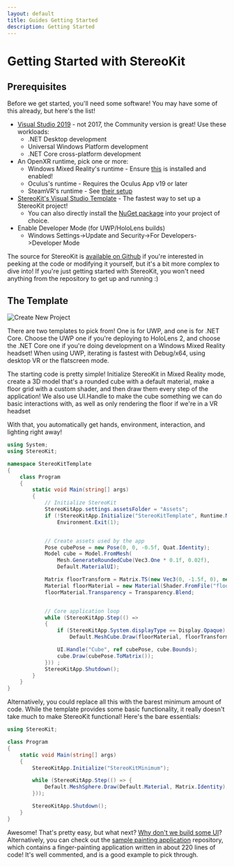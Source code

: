 ```yaml
---
layout: default
title: Guides Getting Started
description: Getting Started
---
```


# Getting Started with StereoKit

## Prerequisites

Before we get started, you'll need some software! You may have some of this already, but here's the list!

- [Visual Studio 2019](https://visualstudio.microsoft.com/vs/) - not 2017, the Community version is great! Use these workloads:
  - .NET Desktop development
  - Universal Windows Platform development
  - .NET Core cross-platform development
- An OpenXR runtime, pick one or more:
  - Windows Mixed Reality's runtime - Ensure [this](https://www.microsoft.com/store/productId/9n5cvvl23qbt) is installed and enabled!
  - Oculus's runtime - Requires the Oculus App v19 or later
  - SteamVR's runtime - See [their setup](https://store.steampowered.com/newshub/app/250820/view/2396425843528787269)
- [StereoKit's Visual Studio Template](https://marketplace.visualstudio.com/items?itemName=NickKlingensmith.StereoKitTemplates) - The fastest way to set up a StereoKit project!
  - You can also directly install the [NuGet package](https://www.nuget.org/packages/StereoKit) into your project of choice.
- Enable Developer Mode (for UWP/HoloLens builds)
  - Windows Settings->Update and Security->For Developers->Developer Mode

The source for StereoKit is [available on Github](https://github.com/maluoi/StereoKit) if you're interested in peeking
at the code or modifying it yourself, but it's a bit more complex to dive into! If you're just getting started
with StereoKit, you won't need anything from the repository to get up and running :)

## The Template

![Create New Project]({{site.url}}/img/screenshots/VSNewProject.png)

There are two templates to pick from! One is for UWP, and one is for .NET Core. Choose the UWP one if you're deploying
to HoloLens 2, and choose the .NET Core one if you're doing development on a Windows Mixed Reality headset! When using
UWP, iterating is fastest with Debug/x64, using desktop VR or the flatscreen mode.

The starting code is pretty simple! Initialize StereoKit in Mixed Reality mode, create a 3D model that's a rounded
cube with a default material, make a floor grid with a custom shader, and then draw them every step of the application!
We also use UI.Handle to make the cube something we can do basic interactions with, as well as only rendering the floor
if we're in a VR headset

With that, you automatically get hands, environment, interaction, and lighting right away!

```csharp
using System;
using StereoKit;

namespace StereoKitTemplate
{
	class Program
	{
		static void Main(string[] args)
		{
			// Initialize StereoKit
			StereoKitApp.settings.assetsFolder = "Assets";
			if (!StereoKitApp.Initialize("StereoKitTemplate", Runtime.MixedReality))
				Environment.Exit(1);


			// Create assets used by the app
			Pose cubePose = new Pose(0, 0, -0.5f, Quat.Identity);
			Model cube = Model.FromMesh(
				Mesh.GenerateRoundedCube(Vec3.One * 0.1f, 0.02f),
				Default.MaterialUI);

			Matrix floorTransform = Matrix.TS(new Vec3(0, -1.5f, 0), new Vec3(30, 0.1f, 30));
			Material floorMaterial = new Material(Shader.FromFile("floor.hlsl"));
			floorMaterial.Transparency = Transparency.Blend;


			// Core application loop
			while (StereoKitApp.Step(() =>
			{
				if (StereoKitApp.System.displayType == Display.Opaque)
					Default.MeshCube.Draw(floorMaterial, floorTransform);

				UI.Handle("Cube", ref cubePose, cube.Bounds);
				cube.Draw(cubePose.ToMatrix());
			})) ;
			StereoKitApp.Shutdown();
		}
	}
}
```

Alternatively, you could replace all this with the barest minimum amount of code. While the template provides some
basic functionality, it really doesn't take much to make StereoKit functional! Here's the bare essentials:

```csharp
using StereoKit;

class Program
{
	static void Main(string[] args)
	{
		StereoKitApp.Initialize("StereoKitMinimum");

		while (StereoKitApp.Step(() => {
			Default.MeshSphere.Draw(Default.Material, Matrix.Identity);
		}));

		StereoKitApp.Shutdown();
	}
}
```

Awesome! That's pretty easy, but what next? [Why don't we build some UI]({{site.url}}/Pages/Guides/User-Interface.html)?
Alternatively, you can check out the [sample painting application](https://github.com/maluoi/StereoKit-PaintTutorial)
repository, which contains a finger-painting application written in about 220 lines of code! It's well commented, and is
a good example to pick through.

